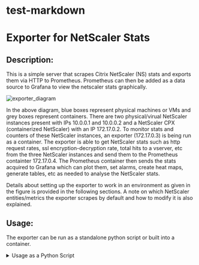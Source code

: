 # test-markdown


Exporter for NetScaler Stats
===

Description:
---

This is a simple server that scrapes Citrix NetScaler (NS) stats and exports them via HTTP to Prometheus. Prometheus can then be added as a data source to Grafana to view the netscaler stats graphically.

![exporter_diagram](https://user-images.githubusercontent.com/40210995/41391720-f89ee57e-6fb9-11e8-9550-02dc60dcfa43.png)

   In the above diagram, blue boxes represent physical machines or VMs and grey boxes represent containers. 
There are two physical/virual NetScaler instances present with IPs 10.0.0.1 and 10.0.0.2 and a NetScaler CPX (containerized NetScaler) with an IP 172.17.0.2.
To monitor stats and counters of these NetScaler instances, an exporter (172.17.0.3) is being run as a container. 
The exporter is able to get NetScaler stats such as http request rates, ssl encryption-decryption rate, total hits to a vserver, etc from the three NetScaler instances and send them to the Prometheus containter 172.17.0.4.
The Prometheus container then sends the stats acquired to Grafana which can plot them, set alarms, create heat maps, generate tables, etc as needed to analyse the NetScaler stats. 

   Details about setting up the exporter to work in an environment as given in the figure is provided in the following sections. A note on which NetScaler entities/metrics the exporter scrapes by default and how to modify it is also explained.

Usage:
---
The exporter can be run as a standalone python script or built into a container.

<details>
<summary>Usage as a Python Script</summary>
<br>
To use the exporter as a python script, the ```prometheus_client``` package needs to be installed. This can be done using 
```
pip install prometheus_client
```
Now, the following command can be used to run the exporter as a python script;
```
nohup python exporter.py [flags] &
```
where the flags are:

flag             |    Description
-----------------|--------------------
--target-nsip    |Used to specify the &lt;IP:port&gt; of the Netscalers to be monitored
--port	        |Used to specify which port to bind the exporter to. Agents like Prometheus will need to scrape this port of the container to access stats being exported
-h               |Provides helper docs related to the exporter

The exporter can be setup as given in the diagram using;
```
nohup python exporter.py --target-nsip=10.0.0.1:80 --target-nsip=10.0.0.2:80 --target-nsip=172.17.0.2:80 --port 8888 &
```
This directs the exporter container to scrape the 10.0.0.1, 10.0.0.2, and 172.17.0.2, IPs on port 80, and the expose the stats it collects on port 8888. 
The user can then access the exported metrics directly thorugh port 8888 on the machine where the exporter is running, or Prometheus and Grafana can be setup to view the exported metrics though their GUI.

<details>

### Usage as a Python Script:
To use the exporter as a python script, the ```prometheus_client``` package needs to be installed. This can be done using 
```
pip install prometheus_client
```
Now, the following command can be used to run the exporter as a python script;
```
nohup python exporter.py [flags] &
```
where the flags are:

flag             |    Description
-----------------|--------------------
--target-nsip    |Used to specify the &lt;IP:port&gt; of the Netscalers to be monitored
--port	        |Used to specify which port to bind the exporter to. Agents like Prometheus will need to scrape this port of the container to access stats being exported
-h               |Provides helper docs related to the exporter

The exporter can be setup as given in the diagram using;
```
nohup python exporter.py --target-nsip=10.0.0.1:80 --target-nsip=10.0.0.2:80 --target-nsip=172.17.0.2:80 --port 8888 &
```
This directs the exporter container to scrape the 10.0.0.1, 10.0.0.2, and 172.17.0.2, IPs on port 80, and the expose the stats it collects on port 8888. 
The user can then access the exported metrics directly thorugh port 8888 on the machine where the exporter is running, or Prometheus and Grafana can be setup to view the exported metrics though their GUI.

### Usage as a Container:
In order to use the exporter as a container, it needs to be built into a container. This can be done as follows; 
```
docker build -f Dockerfile -t ns-exporter:v1 ./
```
Once built, the general structure of the command to run the exporter is very similar to what was used while running it as a script:
```
docker run -dt -p [host-port:container-port] --name netscaler-exporter ns-exporter:v1 [flags]
```
To setup the exporter as given in the diagram, the following command can be used:
```
docker run -dt -p 8888:8888 --name netscaler-exporter ns-exporter:v1 --target-nsip=10.0.0.1:80 --target-nsip=10.0.0.2:80 --target-nsip=172.17.0.2:80 --port 8888
```
This directs the exporter container to scrape the 10.0.0.1, 10.0.0.2, and 172.17.0.2, IPs on port 80, and the expose the stats it collects on port 8888. 
The user can then access the exported metrics directly thorugh port 8888 on the machine where the exporter is running, or Prometheus and Grafana can be setup to view the exported metrics though their GUI.
  
Stats Exported by Default:
---

The exporter is configured to export some of the most commonly used stats for a Netscaler device. They are mentioned in the ```metrics.json``` file and summarized in the table below:

Sl. No. |     STATS 				| NS nitro name
--------|---------------------------|--------------
1       | LB vserver stats          | "lbvserver"
2	    | CS vserver stats          | "csvserver"
3	    | HTTP stats                | "protocolhttp"
4	    | TCP stats                 | "protocoltcp"
5	    | IP stats	                | "protocolip"
6	    | SSL stats                 | "ssl"
7	    | Interface stats	        | "Interface" (capital 'i')
8	    | Service stats	            | "service"
9		| Service group stats		| "services"


Exporting Additional Stats which are not Included by Default:
---

In this document, the term 'entity' has been used to refer to NetScaler entities such as HTTP, Interfaces, LB, etc. The term 'metrics' has been used to refer to the stats collected for these entities. For example,
the entity ```lbvserver``` has metrics such as ```totalpktsent```, ```tothits```, ```requestsrate```, etc. These metrics are classified by Prometheus into two categories -- ```counters``` and ```guages``` as per this [link](https://prometheus.io/docs/concepts/metric_types/)
Metrics whose value can only increase with time are called counters and those which can increase or decrease are called guages. For the example of ```lbvserver```, ```totalpktsent``` and ```tothits``` are counters, while ```requestsrate``` is a guage. 
Accordingly, entities and their metrics have been provided in the ```metrics.json``` file. By modifying ```metrics.json```, new entities and their metrics which are not exported by default can be included. 
For example, to  export ```aaa``` stats, the lines given between ```-.-.-.-``` can be added as follows:


```
{
    "system": {
        "counters": [
            ["numcpus", "netscaler_cpu_number"]
        ],

        "gauges": [
            ["cpuusagepcnt", "netscaler_cpu_usage_percent"],
            ["mgmtcpuusagepcnt", "netscaler_cpu_management_cpu_usage_percent"],
            ["pktcpuusagepcnt", "netscaler_cpu_packet_cpu_usage_percent"],
            ["rescpuusagepcnt", "netscaler_cpu_res_cpu_usage_percent"]
        ]
    },

-.-.-.-.-.-.-.-.-.-.-.-.-.-.-.-.-.-.-.-.-.-.-.-.-.-.-.-.-.-.-.-.-.-.-.-.-.-.-.-.-.-.-.-.
    "aaa": {
            "counters": [
                ["aaatotsessions", "netscaler_aaa_tot_sessions"],
                ["aaatotsessiontimeout", "netscaler_aaa_tot_session_timeout"]
            ],
            "gauges": [
                ["aaasessionsrate', 'netscaler_aaa_sessions_rate"],
                ["aaasessiontimeoutrate ', 'netscaler_aaa_session_timeout_rate"]
            ]
      },
-.-.-.-.-.-.-.-.-.-.-.-.-.-.-.-.-.-.-.-.-.-.-.-.-.-.-.-.-.-.-.-.-.-.-.-.-.-.-.-.-.-.-.-.

    "protocolhttp": {
        "counters": [
            ["httptotrequests", "netscaler_http_tot_requests"],
            ["httptotresponses", "netscaler_http_tot_responses"],
            ["httptotposts", "netscaler_http_tot_posts"],
            ["httptotgets", "netscaler_http_tot_gets"],
            ...
            ...
            ["httptotchunkedrequests", "netscaler_http_tot_chunked_requests"]
        ],

        "gauges": [
            ["httprequestsrate", "netscaler_http_requests_rate"],
            ["spdystreamsrate", "netscaler_http_spdy_streams_rate"],
            ...
            ...
            ["http11responsesrate", "netscaler_http_11_responses_rate"]
        ]
    },

    "lbvserver": {
        "counters": [
            ["totalpktssent", "netscaler_lb_vserver_packets_sent_total"],
            ["tothits", "netscaler_lb_vserver_hits_total"],
            ["totalrequestbytes", "netscaler_lb_vserver_request_bytes_total"],
            ...
            ... 
            ["totalresponsebytes", "netscaler_lb_vserver_response_bytes_received_total"]
        ],

        "gauges": [
            ["requestbytesrate", "netscaler_lb_vserver_request_rate_bytes"],
            ["requestsrate", "netscaler_lb_vserver_request_rate"],
            ...
            ...
            ["inactsvcs", "netscaler_lb_vserver_inactive_services_count"]
        ],

        "labels": [
            ["name", "lb_vserver_name"],
            ["type", "lb_vserver_type"]
        ]
    },

...
...
...
}

```

On a given NetScaler, some entities such as lbvserver, csvserver, interfaces, etc can have multiple instances of that entity configured, each having its own name. Such entities have an additional structure in ```metrics.json``` called ```label```.
A label is used for such entities to differenciate stats among different instances of that entity based on name, ip, type, or any other suitable characteristic of that entitiy. 
Other entities such as http, tcp, ssl are present as a single global parameter for the NetScaler, and thus do not have a ```label``` section in ```metrics.json```.

Verification of Exporter Functionality
---
To verify if the exporter is scraping and exporting stats from NetScaler instances, the following url can be opened on a web browser or curl command can be fired from CLI:
```
http://<hostIP>:<port>
curl http://<hostIP>:<port>
```
where ```hostIP``` is the IP of the host on which the python script or container is running, and ```port``` is the value of the ```--port``` flag which had been provided (```8888``` as per the example). All the stats for all the entities configured on the NetScaler and provided in ```metrics.json``` should appear along with their live values. An example response would be as follows;
```
# HELP netscaler_http_tot_rx_packets tcptotrxpkts
# TYPE netscaler_http_tot_rx_packets counter
netscaler_http_tot_rx_packets{nsip="10.0.0.1:80"} 2094931640.0
# HELP netscaler_tcp_tot_rx_bytes tcptotrxbytes
# TYPE netscaler_tcp_tot_rx_bytes counter
netscaler_tcp_tot_rx_bytes{nsip="10.0.0.1:80"} 735872803514.0
# HELP netscaler_tcp_tx_bytes tcptottxbytes
# TYPE netscaler_tcp_tx_bytes counter
netscaler_tcp_tx_bytes{nsip="10.0.0.1:80"} 249210838820.0
# HELP netscaler_tcp_tot_tx_packets tcptottxpkts
# TYPE netscaler_tcp_tot_tx_packets counter
netscaler_tcp_tot_tx_packets{nsip="10.0.0.1:80"} 2082562915.0
# HELP netscaler_tcp_tot_client_connections_opened tcptotclientconnopened
# TYPE netscaler_tcp_tot_client_connections_opened counter
netscaler_tcp_tot_client_connections_opened{nsip="10.0.0.1:80"} 35606929.0
netscaler_ip_tot_bad_mac_addresses{nsip="10.0.0.1:80"} 0.0
# HELP netscaler_ip_rx_packers_rate iprxpktsrate
# TYPE netscaler_ip_rx_packers_rate gauge
netscaler_ip_rx_packers_rate{nsip="10.0.0.1:80"} 17703.0
# HELP netscaler_ip_rx_bytes_rate iprxbytesrate
# TYPE netscaler_ip_rx_bytes_rate gauge
netscaler_ip_rx_bytes_rate{nsip="10.0.0.1:80"} 5797562.0
# HELP netscaler_ip_tx_packets_rate iptxpktsrate
# TYPE netscaler_ip_tx_packets_rate gauge
netscaler_ip_tx_packets_rate{nsip="10.0.0.1:80"} 18119.0
# HELP netscaler_ip_bytes_rate iptxbytesrate
# TYPE netscaler_ip_bytes_rate gauge
netscaler_ip_bytes_rate{nsip="10.0.0.1:80"} 1038524.0
# HELP netscaler_services_tot_requests totalrequests
# TYPE netscaler_services_tot_requests counter
netscaler_services_tot_requests{nsip="10.0.0.2:80",service_ip="20.0.0.56",servicegroup_name="svcgrp"} 10.0
netscaler_services_tot_requests{nsip="10.0.0.2:80",service_ip="20.0.0.57",servicegroup_name="svcgrp"} 11.0
netscaler_services_tot_requests{nsip="10.0.0.2:80",service_ip="20.0.0.60",servicegroup_name="svcgrp2"} 4.0
# HELP netscaler_services_tot_response_bytes totalresponsebytes
# TYPE netscaler_services_tot_response_bytes counter
netscaler_services_tot_response_bytes{nsip="10.0.0.2:80",service_ip="20.0.0.56",servicegroup_name="svcgrp"} 2320.0
netscaler_services_tot_response_bytes{nsip="10.0.0.2:80",service_ip="20.0.0.57",servicegroup_name="svcgrp"} 2552.0
netscaler_services_tot_response_bytes{nsip="10.0.0.2:80",service_ip="20.0.0.60",servicegroup_name="svcgrp2"} 936.0
# HELP netscaler_services_tot_request_bytes totalrequestbytes
# TYPE netscaler_services_tot_request_bytes counter
netscaler_services_tot_request_bytes{nsip="10.0.0.2:80",service_ip="20.0.0.56",servicegroup_name="svcgrp"} 860.0
netscaler_services_tot_request_bytes{nsip="10.0.0.2:80",service_ip="20.0.0.57",servicegroup_name="svcgrp"} 946.0
netscaler_services_tot_request_bytes{nsip="10.0.0.2:80",service_ip="20.0.0.60",servicegroup_name="svcgrp2"} 344.0
```
Stats (of counter and gugae type) for enities such as http, tcp, ip, and service_groups is seen in the example response given above.
